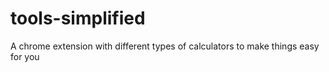 # tools-simplified
A chrome extension with different types of calculators to make things easy for you
